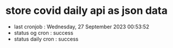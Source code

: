 # store covid daily api as json data

- last cronjob : Wednesday, 27 September 2023 00:53:52
- status og cron : success
- status daily cron : success
      
      